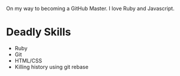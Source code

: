 On my way to becoming a GitHub Master. I love Ruby and Javascript.

Deadly Skills
=============
* Ruby
* Git
* HTML/CSS
* Killing history using git rebase
